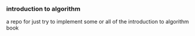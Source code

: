 ### introduction to algorithm
a repo for just try to implement some or all of the introduction to algorithm book
